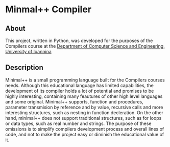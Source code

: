 # Minmal++ Compiler

## About
This project, written in Python, was developed for the purposes of the Compilers course at the [Department of Computer Science and Engineering, University of Ioannina](https://www.cse.uoi.gr/) 

## Description
Minimal++ is a small programming language built for the Compilers courses needs. Although this educational language has limited capabilities, the development of its compiler holds a lot of potential and promises to be highly interesting, containing many feautures of other high level languages and some original. Minimal++ supports, function and procedures, parameter transmision by reference and by value, recursive calls and more interesting structures, such as nesting in function decleration. On the other hand, minimal++ does not support traditional structures, such as for loops or data types, such as real number and strings. The purpose of these omissions is to simplify compilers development process and overall lines of code, and not to make the project easy or diminish the educational value of it.
